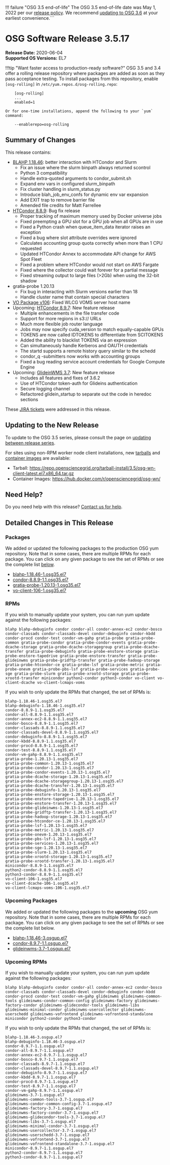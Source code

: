!!! failure "OSG 3.5 end-of-life"
    The OSG 3.5 end-of-life date was May 1, 2022 per our
    [release policy](https://opensciencegrid.org/technology/policy/release-series/).
    We recommend
    [updating to OSG 3.6](https://opensciencegrid.org/docs/release/updating-to-osg-36/)
    at your earliest convenience.```

OSG Software Release 3.5.17
===========================

**Release Date:** 2020-06-04    
**Supported OS Versions:** EL7

!!!tip "Want faster access to production-ready software?"
    OSG 3.5 and 3.4 offer a rolling release repository where packages are added as soon as they pass acceptance testing.
    To install packages from this repository, enable `[osg-rolling]` in `/etc/yum.repos.d/osg-rolling.repo`:

        [osg-rolling]
        ...
        enabled=1

    Or for one-time installations, append the following to your `yum` command:

        --enablerepo=osg-rolling

Summary of Changes
------------------

This release contains:

-   [BLAHP 1.18.46](https://github.com/htcondor/BLAH/releases/tag/v1.18.46): better interaction with HTCondor and Slurm
    -   Fix an issue where the slurm binpath always returned scontrol
    -   Python 3 compatibility
    -   Handle extra-quoted arguments to condor\_submit.sh
    -   Expand env vars in configured slurm\_binpath
    -   Fix cluster handling in slurm\_status.py
    -   Introduce blah\_job\_env\_confs for dynamic env var expansion
    -   Add EXIT trap to remove barrier file
    -   Amended file credits for Matt Farrellee
-   [HTCondor 8.8.9](https://www-auth.cs.wisc.edu/lists/htcondor-world/2020/msg00007.shtml): Bug fix release
    - Proper tracking of maximum memory used by Docker universe jobs
    - Fixed preempting a GPU slot for a GPU job when all GPUs are in use
    - Fixed a Python crash when queue\_item\_data iterator raises an exception
    - Fixed a bug where slot attribute overrides were ignored
    - Calculates accounting group quota correctly when more than 1 CPU requested
    - Updated HTCondor Annex to accommodate API change for AWS Spot Fleet
    - Fixed a problem where HTCondor would not start on AWS Fargate
    - Fixed where the collector could wait forever for a partial message
    - Fixed streaming output to large files (>2Gb) when using the 32-bit shadow
-   gratia-probe 1.20.13
    -   Fix bug in interacting with Slurm versions earlier than 18
    -   Handle cluster name that contain special characters
-   [VO Package v106](https://github.com/opensciencegrid/osg-vo-config/releases/tag/release-106): Fixed WLCG VOMS server host name
-   Upcoming: [HTCondor 8.9.7](https://www-auth.cs.wisc.edu/lists/htcondor-world/2020/msg00010.shtml): New feature release
    -    Multiple enhancements in the file transfer code
    -    Support for more regions in s3:// URLs
    -    Much more flexible job router language
    -    Jobs may now specify cuda\_version to match equally-capable GPUs
    -    TOKENS are now called IDTOKENS to differentiate from SCITOKENS
    -    Added the ability to blacklist TOKENS via an expression
    -    Can simultaneously handle Kerberos and OAUTH credentials
    -    The startd supports a remote history query similar to the schedd
    -    condor\_q -submitters now works with accounting groups
    -    Fixed a bug reading service account credentials for Google Compute Engine
-   Upcoming: [GlideinWMS 3.7](https://glideinwms.fnal.gov/doc.v3_7/history.html#development): New feature release
    -   Includes all features and fixes of 3.6.2
    -   Use of HTCondor token-auth for Glideins authentication
    -   Secure logging channel
    -   Refactored glidein\_startup to separate out the code in heredoc sections

These
[JIRA tickets](https://jira.opensciencegrid.org/issues/?jql=project%20%3D%20SOFTWARE%20AND%20fixVersion%20%3D%203.5.17%20ORDER%20BY%20priority%20DESC%2C%20key%20DESC)
were addressed in this release.

Updating to the New Release
---------------------------

To update to the OSG 3.5 series, please consult the page on
[updating between release series](../updating-to-osg-35.md).

For sites using non-RPM worker node client installations, new [tarballs](../../worker-node/install-wn-tarball.md) and
[container images](../../worker-node/using-wn-containers.md) are available:

- Tarball: <https://repo.opensciencegrid.org/tarball-install/3.5/osg-wn-client-latest.el7.x86_64.tar.gz>
- Container Images: <https://hub.docker.com/r/opensciencegrid/osg-wn/>

Need Help?
----------

Do you need help with this release? [Contact us for help](../../common/help.md).

Detailed Changes in This Release
--------------------------------

### Packages

We added or updated the following packages to the production OSG yum repository.
Note that in some cases, there are multiple RPMs for each package.
You can click on any given package to see the set of RPMs or see the complete list [below](#rpms).

-   [blahp-1.18.46-1.osg35.el7](https://koji.chtc.wisc.edu/koji/search?match=glob&type=build&terms=blahp-1.18.46-1.osg35.el7)
-   [condor-8.8.9-1.1.osg35.el7](https://koji.chtc.wisc.edu/koji/search?match=glob&type=build&terms=condor-8.8.9-1.1.osg35.el7)
-   [gratia-probe-1.20.13-1.osg35.el7](https://koji.chtc.wisc.edu/koji/search?match=glob&type=build&terms=gratia-probe-1.20.13-1.osg35.el7)
-   [vo-client-106-1.osg35.el7](https://koji.chtc.wisc.edu/koji/search?match=glob&type=build&terms=vo-client-106-1.osg35.el7)

### RPMs

If you wish to manually update your system, you can run yum update against the following packages:

    blahp blahp-debuginfo condor condor-all condor-annex-ec2 condor-bosco condor-classads condor-classads-devel condor-debuginfo condor-kbdd condor-procd condor-test condor-vm-gahp gratia-probe gratia-probe-common gratia-probe-condor gratia-probe-condor-events gratia-probe-dcache-storage gratia-probe-dcache-storagegroup gratia-probe-dcache-transfer gratia-probe-debuginfo gratia-probe-enstore-storage gratia-probe-enstore-tapedrive gratia-probe-enstore-transfer gratia-probe-glideinwms gratia-probe-gridftp-transfer gratia-probe-hadoop-storage gratia-probe-htcondor-ce gratia-probe-lsf gratia-probe-metric gratia-probe-onevm gratia-probe-pbs-lsf gratia-probe-services gratia-probe-sge gratia-probe-slurm gratia-probe-xrootd-storage gratia-probe-xrootd-transfer minicondor python2-condor python3-condor vo-client vo-client-dcache vo-client-lcmaps-voms

If you wish to only update the RPMs that changed, the set of RPMs is:

``` file
blahp-1.18.46-1.osg35.el7
blahp-debuginfo-1.18.46-1.osg35.el7
condor-8.8.9-1.1.osg35.el7
condor-all-8.8.9-1.1.osg35.el7
condor-annex-ec2-8.8.9-1.1.osg35.el7
condor-bosco-8.8.9-1.1.osg35.el7
condor-classads-8.8.9-1.1.osg35.el7
condor-classads-devel-8.8.9-1.1.osg35.el7
condor-debuginfo-8.8.9-1.1.osg35.el7
condor-kbdd-8.8.9-1.1.osg35.el7
condor-procd-8.8.9-1.1.osg35.el7
condor-test-8.8.9-1.1.osg35.el7
condor-vm-gahp-8.8.9-1.1.osg35.el7
gratia-probe-1.20.13-1.osg35.el7
gratia-probe-common-1.20.13-1.osg35.el7
gratia-probe-condor-1.20.13-1.osg35.el7
gratia-probe-condor-events-1.20.13-1.osg35.el7
gratia-probe-dcache-storage-1.20.13-1.osg35.el7
gratia-probe-dcache-storagegroup-1.20.13-1.osg35.el7
gratia-probe-dcache-transfer-1.20.13-1.osg35.el7
gratia-probe-debuginfo-1.20.13-1.osg35.el7
gratia-probe-enstore-storage-1.20.13-1.osg35.el7
gratia-probe-enstore-tapedrive-1.20.13-1.osg35.el7
gratia-probe-enstore-transfer-1.20.13-1.osg35.el7
gratia-probe-glideinwms-1.20.13-1.osg35.el7
gratia-probe-gridftp-transfer-1.20.13-1.osg35.el7
gratia-probe-hadoop-storage-1.20.13-1.osg35.el7
gratia-probe-htcondor-ce-1.20.13-1.osg35.el7
gratia-probe-lsf-1.20.13-1.osg35.el7
gratia-probe-metric-1.20.13-1.osg35.el7
gratia-probe-onevm-1.20.13-1.osg35.el7
gratia-probe-pbs-lsf-1.20.13-1.osg35.el7
gratia-probe-services-1.20.13-1.osg35.el7
gratia-probe-sge-1.20.13-1.osg35.el7
gratia-probe-slurm-1.20.13-1.osg35.el7
gratia-probe-xrootd-storage-1.20.13-1.osg35.el7
gratia-probe-xrootd-transfer-1.20.13-1.osg35.el7
minicondor-8.8.9-1.1.osg35.el7
python2-condor-8.8.9-1.1.osg35.el7
python3-condor-8.8.9-1.1.osg35.el7
vo-client-106-1.osg35.el7
vo-client-dcache-106-1.osg35.el7
vo-client-lcmaps-voms-106-1.osg35.el7
```

### Upcoming Packages

We added or updated the following packages to the **upcoming** OSG yum repository. Note that in some cases, there are multiple RPMs for each package. You can click on any given package to see the set of RPMs or see the complete list below.

-   [blahp-1.18.46-3.osgup.el7](https://koji.chtc.wisc.edu/koji/search?match=glob&type=build&terms=blahp-1.18.46-3.osgup.el7)
-   [condor-8.9.7-1.1.osgup.el7](https://koji.chtc.wisc.edu/koji/search?match=glob&type=build&terms=condor-8.9.7-1.1.osgup.el7)
-   [glideinwms-3.7-1.osgup.el7](https://koji.chtc.wisc.edu/koji/search?match=glob&type=build&terms=glideinwms-3.7-1.osgup.el7)

### Upcoming RPMs

If you wish to manually update your system, you can run yum update against the following packages:

    blahp blahp-debuginfo condor condor-all condor-annex-ec2 condor-bosco condor-classads condor-classads-devel condor-debuginfo condor-kbdd condor-procd condor-test condor-vm-gahp glideinwms glideinwms-common-tools glideinwms-condor-common-config glideinwms-factory glideinwms-factory-condor glideinwms-glidecondor-tools glideinwms-libs glideinwms-minimal-condor glideinwms-usercollector glideinwms-userschedd glideinwms-vofrontend glideinwms-vofrontend-standalone minicondor python2-condor python3-condor

If you wish to only update the RPMs that changed, the set of RPMs is:

``` file
blahp-1.18.46-3.osgup.el7
blahp-debuginfo-1.18.46-3.osgup.el7
condor-8.9.7-1.1.osgup.el7
condor-all-8.9.7-1.1.osgup.el7
condor-annex-ec2-8.9.7-1.1.osgup.el7
condor-bosco-8.9.7-1.1.osgup.el7
condor-classads-8.9.7-1.1.osgup.el7
condor-classads-devel-8.9.7-1.1.osgup.el7
condor-debuginfo-8.9.7-1.1.osgup.el7
condor-kbdd-8.9.7-1.1.osgup.el7
condor-procd-8.9.7-1.1.osgup.el7
condor-test-8.9.7-1.1.osgup.el7
condor-vm-gahp-8.9.7-1.1.osgup.el7
glideinwms-3.7-1.osgup.el7
glideinwms-common-tools-3.7-1.osgup.el7
glideinwms-condor-common-config-3.7-1.osgup.el7
glideinwms-factory-3.7-1.osgup.el7
glideinwms-factory-condor-3.7-1.osgup.el7
glideinwms-glidecondor-tools-3.7-1.osgup.el7
glideinwms-libs-3.7-1.osgup.el7
glideinwms-minimal-condor-3.7-1.osgup.el7
glideinwms-usercollector-3.7-1.osgup.el7
glideinwms-userschedd-3.7-1.osgup.el7
glideinwms-vofrontend-3.7-1.osgup.el7
glideinwms-vofrontend-standalone-3.7-1.osgup.el7
minicondor-8.9.7-1.1.osgup.el7
python2-condor-8.9.7-1.1.osgup.el7
python3-condor-8.9.7-1.1.osgup.el7
```
